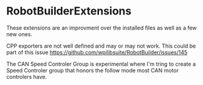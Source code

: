 # RobotBuilderExtensions

These extensions are an improvment over the installed files as well as a few new ones. 

CPP exporters are not well defined and may or may not work. This could be part of this issue  https://github.com/wpilibsuite/RobotBuilder/issues/145 

The CAN Speed Controler Group is experimental where I'm tring to create a Speed Controler group that honors the follow mode most CAN motor controlers have.
